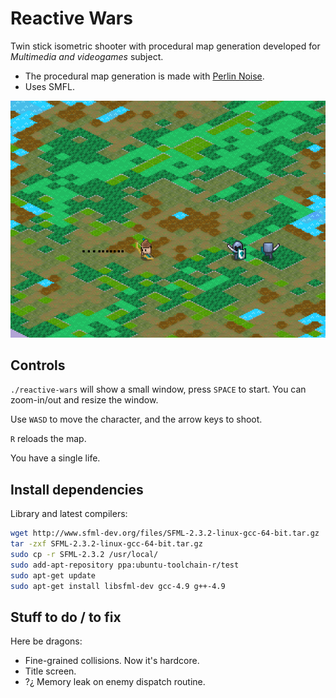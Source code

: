 # Reactive Wars

Twin stick isometric shooter with procedural map generation developed for
*Multimedia and videogames* subject. 

- The procedural map generation is made with [Perlin Noise](https://en.wikipedia.org/wiki/Perlin_noise).
- Uses SMFL.

![Screenshot](https://raw.githubusercontent.com/7flying/reactive-wars/master/screenshots/00-gameplay.png)

## Controls

```./reactive-wars``` will show a small window, press ```SPACE``` to start. You
can zoom-in/out and resize the window. 

Use ```WASD``` to move the character, and the arrow keys to shoot.

`R` reloads the map.

You have a single life.

## Install dependencies

Library and latest compilers:

```bash
wget http://www.sfml-dev.org/files/SFML-2.3.2-linux-gcc-64-bit.tar.gz
tar -zxf SFML-2.3.2-linux-gcc-64-bit.tar.gz
sudo cp -r SFML-2.3.2 /usr/local/
sudo add-apt-repository ppa:ubuntu-toolchain-r/test
sudo apt-get update
sudo apt-get install libsfml-dev gcc-4.9 g++-4.9
```

## Stuff to do / to fix

Here be dragons:

- Fine-grained collisions. Now it's hardcore.
- Title screen.
- ?¿ Memory leak on enemy dispatch routine.
